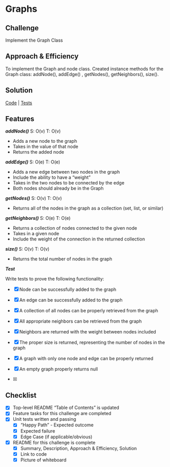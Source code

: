 # Graphs

## Challenge
Implement the Graph Class

## Approach & Efficiency
To implement the Graph and node class. Created instance methods for the Graph class: addNode(), addEdge()
, getNodes(), getNeighbors(), size().


## Solution
[Code](../src/main/java/graph/Graph.java) | [Tests](../src/test/java/graph/Graph.java)

## Features

***addNode()*** S: O(v) T: O(v)

- Adds a new node to the graph
- Takes in the value of that node
- Returns the added node

***addEdge()*** S: O(e) T: O(e)

- Adds a new edge between two nodes in the graph
- Include the ability to have a “weight”
- Takes in the two nodes to be connected by the edge
- Both nodes should already be in the Graph

***getNodes()*** S: O(v) T: O(v)

- Returns all of the nodes in the graph as a collection (set, list, or similar)
 
 ***getNeighbors()*** S: O(e) T: O(e)
 
 - Returns a collection of nodes connected to the given node
 - Takes in a given node
 - Include the weight of the connection in the returned collection
 
 ***size()*** S: O(v) T: O(v)
 
 - Returns the total number of nodes in the graph


***Test***

Write tests to prove the following functionality:

- [x] Node can be successfully added to the graph
- [x] An edge can be successfully added to the graph
- [x] A collection of all nodes can be properly retrieved from the graph
- [x] All appropriate neighbors can be retrieved from the graph
- [x] Neighbors are returned with the weight between nodes included
- [x] The proper size is returned, representing the number of nodes in the graph
- [x] A graph with only one node and edge can be properly returned
- [x] An empty graph properly returns null
 
 - [x]  

## Checklist
- [x] Top-level README “Table of Contents” is updated
- [x] Feature tasks for this challenge are completed
- [x] Unit tests written and passing
    - [x] “Happy Path” - Expected outcome
    - [x] Expected failure
    - [x] Edge Case (if applicable/obvious)
- [x] README for this challenge is complete
    - [x] Summary, Description, Approach & Efficiency, Solution
    - [x] Link to code
    - [x] Picture of whiteboard